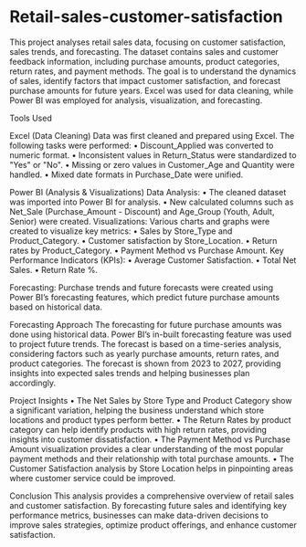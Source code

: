 # Retail-sales-customer-satisfaction
This project analyses retail sales data, focusing on customer satisfaction, sales trends, and forecasting. The dataset contains sales and customer feedback information, including purchase amounts, product categories, return rates, and payment methods. The goal is to understand the dynamics of sales, identify factors that impact customer satisfaction, and forecast purchase amounts for future years. Excel was used for data cleaning, while Power BI was employed for analysis, visualization, and forecasting.

Tools Used

Excel (Data Cleaning) Data was first cleaned and prepared using Excel. The following tasks were performed: • Discount_Applied was converted to numeric format. • Inconsistent values in Return_Status were standardized to "Yes" or "No". • Missing or zero values in Customer_Age and Quantity were handled. • Mixed date formats in Purchase_Date were unified.

Power BI (Analysis & Visualizations) Data Analysis: • The cleaned dataset was imported into Power BI for analysis. • New calculated columns such as Net_Sale (Purchase_Amount - Discount) and Age_Group (Youth, Adult, Senior) were created. Visualizations: Various charts and graphs were created to visualize key metrics: • Sales by Store_Type and Product_Category. • Customer satisfaction by Store_Location. • Return rates by Product_Category. • Payment Method vs Purchase Amount. Key Performance Indicators (KPIs): • Average Customer Satisfaction. • Total Net Sales. • Return Rate %.

Forecasting: Purchase trends and future forecasts were created using Power BI’s forecasting features, which predict future purchase amounts based on historical data.

Forecasting Approach The forecasting for future purchase amounts was done using historical data. Power BI’s in-built forecasting feature was used to project future trends. The forecast is based on a time-series analysis, considering factors such as yearly purchase amounts, return rates, and product categories. The forecast is shown from 2023 to 2027, providing insights into expected sales trends and helping businesses plan accordingly.

Project Insights • The Net Sales by Store Type and Product Category show a significant variation, helping the business understand which store locations and product types perform better. • The Return Rates by product category can help identify products with high return rates, providing insights into customer dissatisfaction. • The Payment Method vs Purchase Amount visualization provides a clear understanding of the most popular payment methods and their relationship with total purchase amounts. • The Customer Satisfaction analysis by Store Location helps in pinpointing areas where customer service could be improved.

Conclusion This analysis provides a comprehensive overview of retail sales and customer satisfaction. By forecasting future sales and identifying key performance metrics, businesses can make data-driven decisions to improve sales strategies, optimize product offerings, and enhance customer satisfaction.
